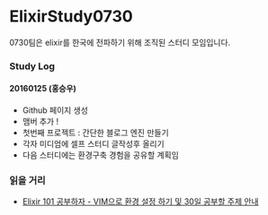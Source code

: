 # ElixirStudy0730
0730팀은 elixir를 한국에 전파하기 위해 조직된 스터디 모임입니다.


### Study Log

#### 20160125 (홍승우)
  - Github 페이지 생성
  - 맴버 추가 !
  - 첫번째 프로젝트 : 간단한 블로그 엔진 만들기
  - 각자 미디엄에 셀프 스터디 글작성후 올리기
  - 다음 스터디에는 환경구축 경험을 공유할 계획임

### 읽을 거리
  - [Elixir 101 공부하자 - VIM으로 환경 설정 하기 및 30일 공부할 주제 안내 ](https://medium.com/@hongseungwoo/elixir-%EB%A5%BC-%EB%B0%B0%EC%9A%B0%EC%9E%90-01-7a60c76a8ea9#.nmls0g3y5)
  
